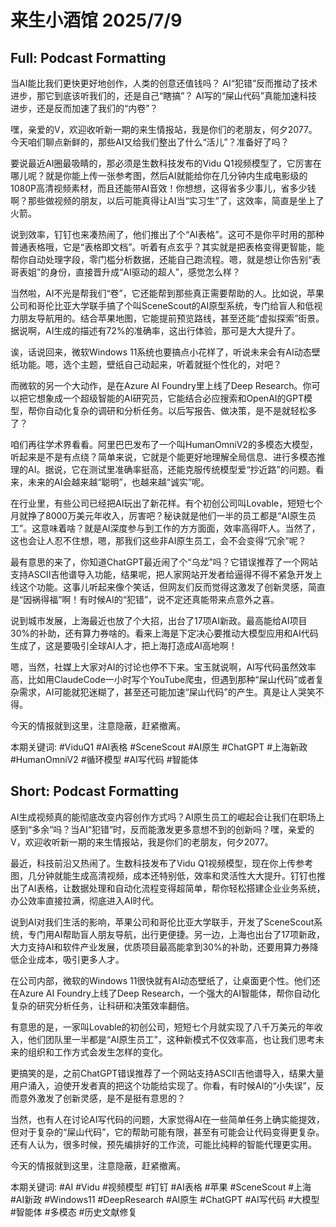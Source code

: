 # 来生小酒馆 2025/7/9

## Full: Podcast Formatting 

当AI能比我们更快更好地创作，人类的创意还值钱吗？
AI“犯错”反而推动了技术进步，那它到底该听我们的，还是自己“瞎搞”？
AI写的“屎山代码”真能加速科技进步，还是反而加速了我们的“内卷”？

嘿，亲爱的V，欢迎收听新一期的来生情报站，我是你们的老朋友，何夕2077。今天咱们聊点新鲜的，那些AI又给我们整出了什么“活儿”？准备好了吗？

要说最近AI圈最吸睛的，那必须是生数科技发布的Vidu Q1视频模型了，它厉害在哪儿呢？就是你能上传一张参考图，然后AI就能给你在几分钟内生成电影级的1080P高清视频素材，而且还能带AI音效！你想想，这得省多少事儿，省多少钱啊？那些做视频的朋友，以后可能真得让AI当“实习生”了，这效率，简直是坐上了火箭。

说到效率，钉钉也来凑热闹了，他们推出了个“AI表格”。这可不是你平时用的那种普通表格哦，它是“表格即文档”。听着有点玄乎？其实就是把表格变得更智能，能帮你自动处理字段，零门槛分析数据，还能自己跑流程。嗯，就是想让你告别“表哥表姐”的身份，直接晋升成“AI驱动的超人”，感觉怎么样？

当然啦，AI不光是帮我们“卷”，它还能帮到那些真正需要帮助的人。比如说，苹果公司和哥伦比亚大学联手搞了个叫SceneScout的AI原型系统，专门给盲人和低视力朋友导航用的。结合苹果地图，它能提前预览路线，甚至还能“虚拟探索”街景。据说啊，AI生成的描述有72%的准确率，这出行体验，那可是大大提升了。

诶，话说回来，微软Windows 11系统也要搞点小花样了，听说未来会有AI动态壁纸功能。嗯，选个主题，壁纸自己动起来，听着就挺个性化的，对吧？

而微软的另一个大动作，是在Azure AI Foundry里上线了Deep Research。你可以把它想象成一个超级智能的AI研究员，它能结合必应搜索和OpenAI的GPT模型，帮你自动化复杂的调研和分析任务。以后写报告、做决策，是不是就轻松多了？

咱们再往学术界看看。阿里巴巴发布了一个叫HumanOmniV2的多模态大模型，听起来是不是有点绕？简单来说，它就是个能更好地理解全局信息、进行多模态推理的AI。据说，它在测试里准确率挺高，还能克服传统模型爱“抄近路”的问题。看来，未来的AI会越来越“聪明”，也越来越“诚实”呢。

在行业里，有些公司已经把AI玩出了新花样。有个初创公司叫Lovable，短短七个月就挣了8000万美元年收入，厉害吧？秘诀就是他们一半的员工都是“AI原生员工”。这意味着啥？就是AI深度参与到工作的方方面面，效率高得吓人。当然了，这也会让人忍不住想，嗯，那我们这些非AI原生员工，会不会变得“冗余”呢？

最有意思的来了，你知道ChatGPT最近闹了个“乌龙”吗？它错误推荐了一个网站支持ASCII吉他谱导入功能，结果呢，把人家网站开发者给逼得不得不紧急开发上线这个功能。这事儿听起来像个笑话，但网友们反而觉得这激发了创新灵感，简直是“因祸得福”啊！有时候AI的“犯错”，说不定还真能带来点意外之喜。

说到城市发展，上海最近也放了个大招，出台了17项AI新政。最高能给AI项目30%的补助，还有算力券啥的。看来上海是下定决心要推动大模型应用和AI代码生成了，这是要吸引全球AI人才，把上海打造成AI高地啊！

嗯，当然，社媒上大家对AI的讨论也停不下来。宝玉就说啊，AI写代码虽然效率高，比如用ClaudeCode一小时写个YouTube爬虫，但遇到那种“屎山代码”或者复杂需求，AI可能就犯迷糊了，甚至还可能加速“屎山代码”的产生。真是让人哭笑不得。

今天的情报就到这里，注意隐蔽，赶紧撤离。

本期关键词:
#ViduQ1
#AI表格
#SceneScout
#AI原生
#ChatGPT
#上海新政
#HumanOmniV2
#循环模型
#AI写代码
#智能体

## Short: Podcast Formatting 

AI生成视频真的能彻底改变内容创作方式吗？AI原生员工的崛起会让我们在职场上感到“多余”吗？当AI“犯错”时，反而能激发更多意想不到的创新吗？嘿，亲爱的V，欢迎收听新一期的来生情报站，我是你们的老朋友，何夕2077。

最近，科技前沿又热闹了。生数科技发布了Vidu Q1视频模型，现在你上传参考图，几分钟就能生成高清视频，成本还特别低，效率和灵活性大大提升。钉钉也推出了AI表格，让数据处理和自动化流程变得超简单，帮你轻松搭建企业业务系统，办公效率直接拉满，彻底进入AI时代。

说到AI对我们生活的影响，苹果公司和哥伦比亚大学联手，开发了SceneScout系统，专门用AI帮助盲人朋友导航，出行更便捷。另一边，上海也出台了17项新政，大力支持AI和软件产业发展，优质项目最高能拿到30%的补助，还要用算力券降低企业成本，吸引更多人才。

在公司内部，微软的Windows 11很快就有AI动态壁纸了，让桌面更个性。他们还在Azure AI Foundry上线了Deep Research，一个强大的AI智能体，帮你自动化复杂的研究分析任务，让科研和决策效率翻倍。

有意思的是，一家叫Lovable的初创公司，短短七个月就实现了八千万美元的年收入，他们团队里一半都是“AI原生员工”，这种新模式不仅效率高，也让我们思考未来的组织和工作方式会发生怎样的变化。

更搞笑的是，之前ChatGPT错误推荐了一个网站支持ASCII吉他谱导入，结果大量用户涌入，迫使开发者真的把这个功能给实现了。你看，有时候AI的“小失误”，反而意外激发了创新灵感，是不是挺有意思的？

当然，也有人在讨论AI写代码的问题，大家觉得AI在一些简单任务上确实能提效，但对于复杂的“屎山代码”，它的帮助可能有限，甚至有可能会让代码变得更复杂。还有人认为，很多时候，预先编排好的工作流，可能比纯粹的智能代理更实用。

今天的情报就到这里，注意隐蔽，赶紧撤离。

本期关键词:
#AI #Vidu #视频模型 #钉钉 #AI表格 #苹果 #SceneScout #上海 #AI新政 #Windows11 #DeepResearch #AI原生 #ChatGPT #AI写代码 #大模型 #智能体 #多模态 #历史文献修复